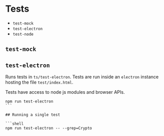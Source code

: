 # Tests

- `test-mock`
- `test-electron`
- `test-node`

## `test-mock`

## `test-electron`

Runs tests in `ts/test-electron`. Tests are run inside an `electron` instance hosting the file `test/index.html`.

Tests have access to node js modules and browser APIs.

````shell
npm run test-electron
```

## Running a single test

```shell
npm run test-electron -- --grep=Crypto
````
